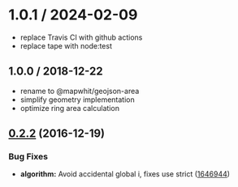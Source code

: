 
1.0.1 / 2024-02-09
==================

 * replace Travis CI with github actions
 * replace tape with node:test

## 1.0.0 / 2018-12-22

 * rename to @mapwhit/geojson-area
 * simplify geometry implementation
 * optimize ring area calculation

<a name="0.2.2"></a>
## [0.2.2](https://github.com/mapbox/geojson-area/compare/v0.2.1...v0.2.2) (2016-12-19)


### Bug Fixes

* **algorithm:** Avoid accidental global i, fixes use strict ([1646944](https://github.com/mapbox/geojson-area/commit/1646944))



